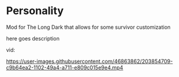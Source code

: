 # Personality
Mod for The Long Dark that allows for some survivor customization

here goes description

vid:

https://user-images.githubusercontent.com/46863862/203854709-c9b64ea2-1102-49a4-a711-e809c015e9e4.mp4

